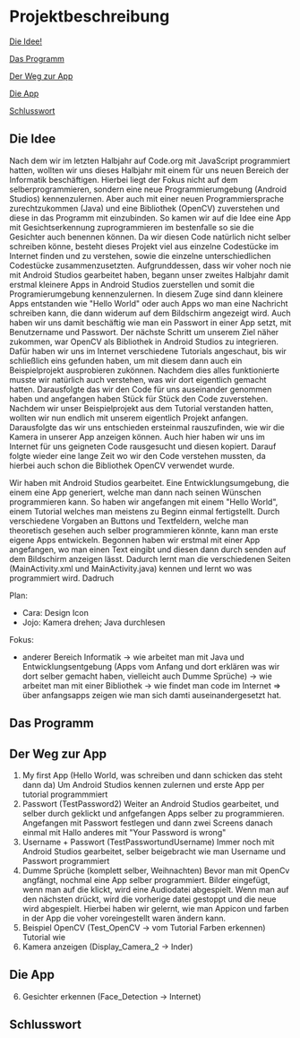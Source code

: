 # Projektbeschreibung

[Die Idee!](#1)

[Das Programm](#2)

[Der Weg zur App](#3)

[Die App](#4)

[Schlusswort](#5)

## Die Idee <a name="1"></a>

Nach dem wir im letzten Halbjahr auf Code.org mit JavaScript programmiert hatten, wollten wir uns dieses Halbjahr mit einem für uns neuen Bereich der Informatik beschäftigen. Hierbei liegt der Fokus nicht auf dem selberprogrammieren, sondern eine neue Programmierumgebung (Android Studios) kennenzulernen. Aber auch mit einer neuen Programmiersprache zurechtzukommen (Java) und eine Bibliothek (OpenCV) zuverstehen und diese in das Programm mit einzubinden. 
So kamen wir auf die Idee eine App mit Gesichtserkennung zuprogrammieren im bestenfalle so sie die Gesichter auch benennen können. Da wir diesen Code natürlich nicht selber schreiben könne, besteht dieses Projekt viel aus einzelne Codestücke im Internet finden und zu verstehen, sowie die einzelne unterschiedlichen Codestücke zusammenzusetzten.
Aufgrunddessen, dass wir voher noch nie mit Android Studios gearbeitet haben, begann unser zweites Halbjahr damit erstmal kleinere Apps in Android Studios zuerstellen und somit die Programierumgebung kennenzulernen. In diesem Zuge sind dann kleinere Apps entstanden wie "Hello World" oder auch Apps wo man eine Nachricht schreiben kann, die dann widerum auf dem Bildschirm angezeigt wird. Auch haben wir uns damit beschäftig wie man ein Passwort in einer App setzt, mit Benutzername und Passwort.
Der nächste Schritt um unserem Ziel näher zukommen, war OpenCV als Bibliothek in Android Studios zu integrieren. Dafür haben wir uns im Internet verschiedene Tutorials angeschaut, bis wir schließlich eins gefunden haben, um mit diesem dann auch ein Beispielprojekt ausprobieren zukönnen. Nachdem dies alles funktionierte musste wir natürlich auch verstehen, was wir dort eigentlich gemacht hatten. Darausfolgte das wir den Code für uns auseinander genommen haben und angefangen haben Stück für Stück den Code zuverstehen. 
Nachdem wir unser Beispielprojekt aus dem Tutorial verstanden hatten, wollten wir nun endlich mit unserem eigentlich Projekt anfangen. Darausfolgte das wir uns entschieden ersteinmal rauszufinden, wie wir die Kamera in unserer App anzeigen können. Auch hier haben wir uns im Internet für uns geigneten Code rausgesucht und diesen kopiert. Darauf folgte wieder eine lange Zeit wo wir den Code verstehen mussten, da hierbei auch schon die Bibliothek OpenCV verwendet wurde. 

Wir haben mit Android Studios gearbeitet. Eine Entwicklungsumgebung, die einem eine App generiert, welche man dann nach seinen Wünschen programmieren kann. 
So haben wir angefangen mit einem "Hello World", einem Tutorial welches man meistens zu Beginn einmal fertigstellt. Durch verschiedene Vorgaben an Buttons und Textfeldern, welche man theoretisch gesehen auch selber programmieren könnte, kann man erste eigene Apps entwickeln. Begonnen haben wir erstmal mit einer App angefangen, wo man einen Text eingibt und diesen dann durch senden auf dem Bildschirm anzeigen lässt. Dadurch lernt man die verschiedenen Seiten (MainActivity.xml und MainActivity.java) kennen und lernt wo was programmiert wird. Dadruch



Plan: 
- Cara: Design Icon
- Jojo: Kamera drehen; Java durchlesen

Fokus:
- anderer Bereich Informatik 
-> wie arbeitet man mit Java und Entwicklungsentgebung (Apps vom Anfang und dort erklären was wir dort selber gemacht haben, vielleicht auch Dumme Sprüche)
-> wie arbeitet man mit einer Bibliothek 
-> wie findet man code im Internet
=> über anfangsapps zeigen wie man sich damti auseinandergesetzt hat.


## Das Programm <a name="2"></a>

## Der Weg zur App <a name="3"></a>

1. My first App (Hello World, was schreiben und dann schicken das steht dann da)
    Um Android Studios kennen zulernen und erste App per tutorial programmmiert
2. Passwort (TestPassword2)
    Weiter an Android Studios gearbeitet, und selber durch geklickt und anfgefangen Apps selber zu programmieren. Angefangen mit       Passwort festlegen und dann zwei Screens danach einmal mit Hallo anderes mit "Your Password is wrong"
3. Username + Passwort (TestPasswortundUsername)
    Immer noch mit Android Studios gearbeitet, selber beigebracht wie man Username und Passwort programmiert
4. Dumme Sprüche (komplett selber, Weihnachten)
    Bevor man mit OpenCv angfängt, nochmal eine App selber programmiert. Bilder eingefügt, wenn man auf die klickt, wird eine Audiodatei abgespielt. Wenn man auf den nächsten drückt, wird die vorherige datei gestoppt und die neue wird abgespielt. Hierbei haben wir gelernt, wie man Appicon und farben in der App die voher voreingestellt waren ändern kann.
5. Beispiel OpenCV (Test_OpenCV -> vom Tutorial Farben erkennen)
    Tutorial wie 
6. Kamera anzeigen (Display_Camera_2 -> Inder)

## Die App <a name="4"></a>

6. Gesichter erkennen (Face_Detection -> Internet)


## Schlusswort <a name="5"></a>

